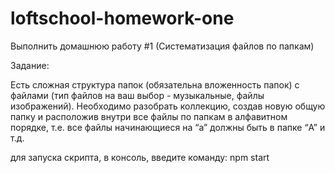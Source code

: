 # loftschool-homework-one

Выполнить домашнюю работу #1 (Систематизация файлов по папкам)

Задание:

Есть сложная структура папок (обязательна вложенность папок) с файлами (тип файлов на ваш выбор - музыкальные, файлы изображений). Необходимо разобрать коллекцию, создав новую общую папку и расположив внутри все файлы по папкам в алфавитном порядке, т.е. все файлы начинающиеся на “a” должны быть в папке “A” и т.д.

для запуска скрипта, в консоль, введите команду:
npm start